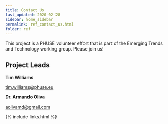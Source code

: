 ```yaml
---
title: Contact Us
last_updated: 2020-02-28
sidebar: home_sidebar
permalink: ref_contact_us.html
folder: ref
---
```


This project is a PHUSE volunteer effort that is part of the Emerging Trends and Technology working group. Please join us!


## Project Leads

**Tim Williams**

<a href = 'mailto:tim.williams@phuse.eu?subject = "PHUSE Project: SEND Conformance and Validation"'>tim.williams@phuse.eu</a>

**Dr. Armando Oliva**

<a href = 'mailto:aolivamd@gmail.com?subject = "PHUSE Project: SEND Conformance and Validation"'>aolivamd@gmail.com</a>


{% include links.html %}
